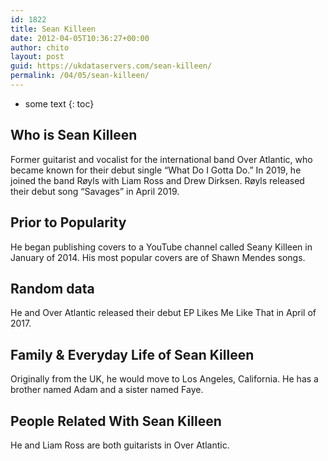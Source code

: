 ```yaml
---
id: 1822
title: Sean Killeen
date: 2012-04-05T10:36:27+00:00
author: chito
layout: post
guid: https://ukdataservers.com/sean-killeen/
permalink: /04/05/sean-killeen/
---
```


* some text
{: toc}
          
          
## Who is  Sean Killeen
                  
                  
                  
Former guitarist and vocalist for the international band Over Atlantic, who became known for their debut single &#8220;What Do I Gotta Do.&#8221; In 2019, he joined the band Røyls with Liam Ross and Drew Dirksen. Røyls released their debut song &#8220;Savages&#8221; in April 2019. 
                  
                
                
                
## Prior to Popularity 
                  
                  
                  
He began publishing covers to a YouTube channel called Seany Killeen in January of 2014. His most popular covers are of Shawn Mendes songs.
                  
                
                
                
## Random data 
                  
                  
                  
He and Over Atlantic released their debut EP Likes Me Like That in April of 2017.
                  
                
                
                
## Family & Everyday Life of Sean Killeen
                  
                  
                  
Originally from the UK, he would move to Los Angeles, California. He has a brother named Adam and a sister named Faye.
                  
                
                
                
## People Related With  Sean Killeen
                  
                  
                  
He and Liam Ross are both guitarists in Over Atlantic.
                  
                
              
            
          
          
          
    
    
  

